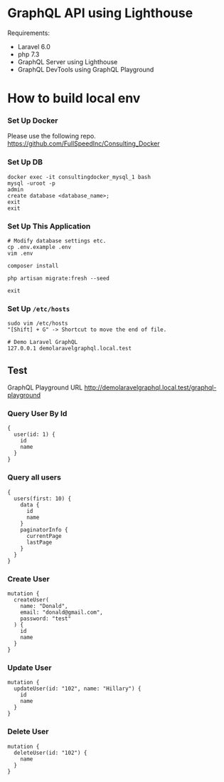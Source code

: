 # GraphQL API using Lighthouse

Requirements:
* Laravel 6.0
* php 7.3
* GraphQL Server using Lighthouse
* GraphQL DevTools using GraphQL Playground

# How to build local env

### Set Up Docker

Please use the following repo.
https://github.com/FullSpeedInc/Consulting_Docker

### Set Up DB

```
docker exec -it consultingdocker_mysql_1 bash
mysql -uroot -p
admin
create database <database_name>;
exit
exit
```

### Set Up This Application

```
# Modify database settings etc.
cp .env.example .env
vim .env

composer install

php artisan migrate:fresh --seed

exit
```

### Set Up `/etc/hosts`

```
sudo vim /etc/hosts
"[Shift] + G" -> Shortcut to move the end of file.

# Demo Laravel GraphQL
127.0.0.1 demolaravelgraphql.local.test
```

## Test
GraphQL Playground URL
http://demolaravelgraphql.local.test/graphql-playground

### Query User By Id
```
{
  user(id: 1) {
    id
    name
  }
}
```

### Query all users
```
{
  users(first: 10) {
    data {
      id
      name
    }
    paginatorInfo {
      currentPage
      lastPage
    }
  }
}
```

### Create User
```
mutation {
  createUser(
    name: "Donald", 
    email: "donald@gmail.com",
    password: "test"
  ) {
    id
    name
  }
}
```

### Update User
```
mutation {
  updateUser(id: "102", name: "Hillary") {
    id
    name
  }
}
```

### Delete User
```
mutation {
  deleteUser(id: "102") {
    name
  }
}
```
